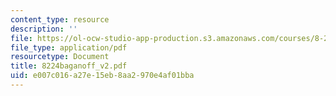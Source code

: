 ```yaml
---
content_type: resource
description: ''
file: https://ol-ocw-studio-app-production.s3.amazonaws.com/courses/8-224-exploring-black-holes-general-relativity-astrophysics-spring-2003/e007c016a27e15eb8aa2970e4af01bba_8224baganoff_v2.pdf
file_type: application/pdf
resourcetype: Document
title: 8224baganoff_v2.pdf
uid: e007c016-a27e-15eb-8aa2-970e4af01bba
---
```

